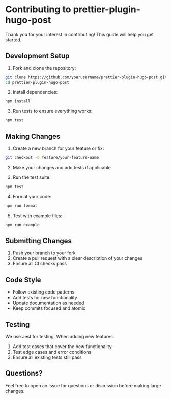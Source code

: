 # Contributing to prettier-plugin-hugo-post

Thank you for your interest in contributing! This guide will help you get started.

## Development Setup

1. Fork and clone the repository:
```bash
git clone https://github.com/yourusername/prettier-plugin-hugo-post.git
cd prettier-plugin-hugo-post
```

2. Install dependencies:
```bash
npm install
```

3. Run tests to ensure everything works:
```bash
npm test
```

## Making Changes

1. Create a new branch for your feature or fix:
```bash
git checkout -b feature/your-feature-name
```

2. Make your changes and add tests if applicable

3. Run the test suite:
```bash
npm test
```

4. Format your code:
```bash
npm run format
```

5. Test with example files:
```bash
npm run example
```

## Submitting Changes

1. Push your branch to your fork
2. Create a pull request with a clear description of your changes
3. Ensure all CI checks pass

## Code Style

- Follow existing code patterns
- Add tests for new functionality
- Update documentation as needed
- Keep commits focused and atomic

## Testing

We use Jest for testing. When adding new features:

1. Add test cases that cover the new functionality
2. Test edge cases and error conditions
3. Ensure all existing tests still pass

## Questions?

Feel free to open an issue for questions or discussion before making large changes.